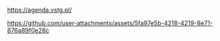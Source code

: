 https://agenda.vstg.pl/

https://github.com/user-attachments/assets/5fa97e5b-4218-4219-8e71-876a89f0e28c

